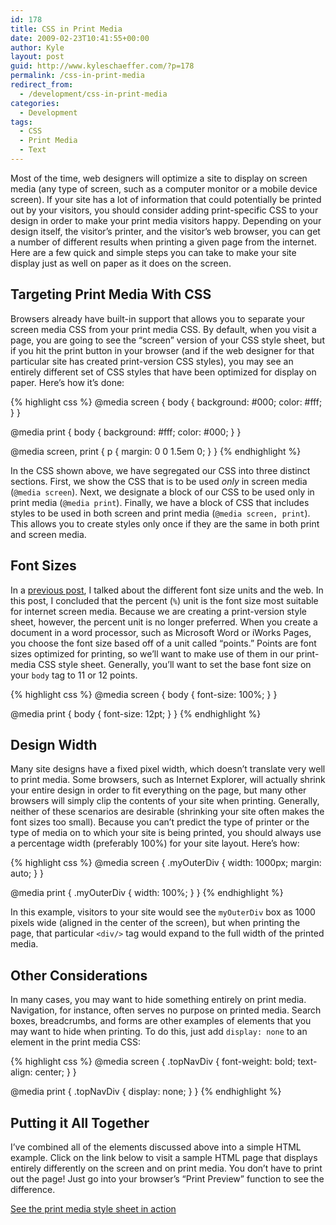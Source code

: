 ```yaml
---
id: 178
title: CSS in Print Media
date: 2009-02-23T10:41:55+00:00
author: Kyle
layout: post
guid: http://www.kyleschaeffer.com/?p=178
permalink: /css-in-print-media
redirect_from:
  - /development/css-in-print-media
categories:
  - Development
tags:
  - CSS
  - Print Media
  - Text
---
```

Most of the time, web designers will optimize a site to display on screen media (any type of screen, such as a computer monitor or a mobile device screen). If your site has a lot of information that could potentially be printed out by your visitors, you should consider adding print-specific CSS to your design in order to make your print media visitors happy. Depending on your design itself, the visitor’s printer, and the visitor’s web browser, you can get a number of different results when printing a given page from the internet. Here are a few quick and simple steps you can take to make your site display just as well on paper as it does on the screen.

## Targeting Print Media With CSS

Browsers already have built-in support that allows you to separate your screen media CSS from your print media CSS. By default, when you visit a page, you are going to see the “screen” version of your CSS style sheet, but if you hit the print button in your browser (and if the web designer for that particular site has created print-version CSS styles), you may see an entirely different set of CSS styles that have been optimized for display on paper. Here’s how it’s done:

{% highlight css %}
@media screen {
  body {
    background: #000;
    color: #fff;
  }
}

@media print {
  body {
    background: #fff;
    color: #000;
  }
}

@media screen, print {
  p {
    margin: 0 0 1.5em 0;
  }
}
{% endhighlight %}

In the CSS shown above, we have segregated our CSS into three distinct sections. First, we show the CSS that is to be used _only_ in screen media (`@media screen`). Next, we designate a block of our CSS to be used only in print media (`@media print`). Finally, we have a block of CSS that includes styles to be used in both screen and print media (`@media screen, print`). This allows you to create styles only once if they are the same in both print and screen media.

## Font Sizes

In a [previous post](/css-font-size-em-vs-px-vs-pt-vs-percent), I talked about the different font size units and the web. In this post, I concluded that the percent (`%`) unit is the font size most suitable for internet screen media. Because we are creating a print-version style sheet, however, the percent unit is no longer preferred. When you create a document in a word processor, such as Microsoft Word or iWorks Pages, you choose the font size based off of a unit called “points.” Points are font sizes optimized for printing, so we’ll want to make use of them in our print-media CSS style sheet. Generally, you’ll want to set the base font size on your `body` tag to 11 or 12 points.

{% highlight css %}
@media screen {
  body {
    font-size: 100%;
  }
}

@media print {
  body {
    font-size: 12pt;
  }
}
{% endhighlight %}

## Design Width

Many site designs have a fixed pixel width, which doesn’t translate very well to print media. Some browsers, such as Internet Explorer, will actually shrink your entire design in order to fit everything on the page, but many other browsers will simply clip the contents of your site when printing. Generally, neither of these scenarios are desirable (shrinking your site often makes the font sizes too small). Because you can’t predict the type of printer or the type of media on to which your site is being printed, you should always use a percentage width (preferably 100%) for your site layout. Here’s how:

{% highlight css %}
@media screen {
  .myOuterDiv {
    width: 1000px;
    margin: auto;
  }
}

@media print {
  .myOuterDiv {
    width: 100%;
  }
}
{% endhighlight %}

In this example, visitors to your site would see the `myOuterDiv` box as 1000 pixels wide (aligned in the center of the screen), but when printing the page, that particular `<div/>` tag would expand to the full width of the printed media.

## Other Considerations

In many cases, you may want to hide something entirely on print media. Navigation, for instance, often serves no purpose on printed media. Search boxes, breadcrumbs, and forms are other examples of elements that you may want to hide when printing. To do this, just add `display: none` to an element in the print media CSS:

{% highlight css %}
@media screen {
  .topNavDiv {
    font-weight: bold;
    text-align: center;
  }
}

@media print {
  .topNavDiv {
    display: none;
  }
}
{% endhighlight %}

## Putting it All Together

I’ve combined all of the elements discussed above into a simple HTML example. Click on the link below to visit a sample HTML page that displays entirely differently on the screen and on print media. You don’t have to print out the page! Just go into your browser’s “Print Preview” function to see the difference.

[See the print media style sheet in action](/printmedia)

